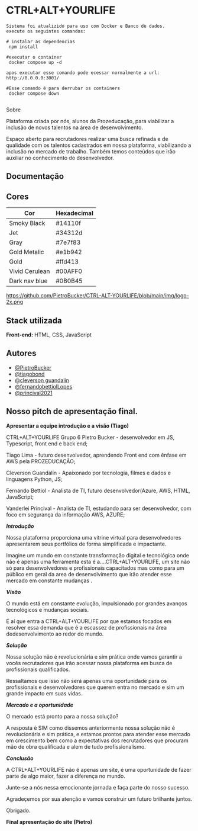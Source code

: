 
# CTRL+ALT+YOURLIFE

```
Sistema foi atualizido para uso com Docker e Banco de dados.
execute os seguintes comandos:

# instalar as dependencias
 npm install

#executar o container 
 docker compose up -d

apos executar esse comando pode ecessar normalmente a url:
http://0.0.0.0:3001/

#Esse comando é para derrubar os containers
 docker compose down


```
Sobre

Plataforma criada por nós, alunos da Prozeducação, para viabilizar a inclusão de novos talentos na área de desenvolvimento.

Espaço aberto para recrutadores realizar uma busca refinada e de qualidade com os talentos cadastrados em nossa plataforma, viabilizando a inclusão no mercado de trabalho. Também temos conteúdos que irão auxiliar no conhecimento do desenvolvedor.

## Documentação

## Cores

| Cor               | Hexadecimal  |
| ----------------- | ------------ |
| Smoky Black       |    #14110f   |
| Jet               |    #34312d   |
| Gray              |    #7e7f83   |
| Gold Metalic      |    #e1b942   |
| Gold              |    #ffd413   |
| Vivid Cerulean    |    #00AFF0   |
| Dark nav blue     |    #0B0B45   |

https://github.com/PietroBucker/CTRL-ALT-YOURLIFE/blob/main/img/logo-2x.png


## Stack utilizada

**Front-end:** HTML, CSS, JavaScript


## Autores

- [@PietroBucker](https://github.com/PietroBucker)
- [@tiagobond](https://github.com/tiagobond)
- [@cleverson guandalin](https://github.com/CleverGnd)
- [@fernandobettiolLopes](https://github.com/FernandoBettiolLopes)
- [@princival2021](https://github.com/Princival2021)

## Nosso pitch de apresentação final.

**Apresentar a equipe introdução e a visão (Tiago)** 

CTRL+ALT+YOURLIFE Grupo 6
Pietro Bucker - desenvolvedor em JS, Typescript, front end e back end;
 
Tiago Lima - futuro desenvolvedor, aprendendo Front end com ênfase em AWS pela PROZEDUCAÇÂO;
 
Cleverson Guandalin - Apaixonado por tecnologia, filmes e dados e linguagens Python, JS;
 
Fernando Bettiol - Analista de TI, futuro desenvolvedor(Azure, AWS, HTML, JavaScript;
 
Vanderlei Princival - Analista de TI, estudando para ser desenvolvedor, com foco em segurança da informação AWS, AZURE;

***Introdução***

Nossa plataforma proporciona uma vitrine virtual para desenvolvedores apresentarem seus portfólios de forma simplificada e impactante.

Imagine um mundo em constante transformação digital e tecnológica onde não é apenas uma ferramenta esta é a....CTRL+ALT+YOURLIFE, um site não só para desenvolvedores e profissionais capacitados mas como para um público em geral da area de desenvolvimento que irão atender esse mercado em constante mudanças .
 
***Visão***

O mundo está em constante evolução, impulsionado por grandes avanços tecnológicos e mudanças sociais. 

É aí que entra a CTRL+ALT+YOURLIFE por que estamos focados em resolver essa demanda que é a escassez de profissionais na área dedesenvolvimento ao redor do mundo.	

***Solução***

Nossa solução não é revolucionária e sim prática onde vamos garantir a vocês recrutadores que irão acessar nossa plataforma em busca de profissionais qualificados. 

Ressaltamos que isso não será apenas uma oportunidade para os profissionais e desenvolvedores que querem entra no mercado e sim um grande impacto em suas vidas.

***Mercado e a oportunidade***

O mercado está pronto para a nossa solução?

A resposta é SIM como dissemos anteriormente nossa solução não é revolucionária e sim prática, e estamos prontos para atender esse mercado em crescimento bem como a expectativas dos recrutadores que procuram mão de obra qualificada e alem de tudo profissionalismo.	

***Conclusão***

A CTRL+ALT+YOURLIFE não é apenas um site, é uma oportunidade de fazer parte de algo maior, fazer a diferença no mundo. 

Junte-se a nós nessa emocionante jornada e faça parte do nosso sucesso. 

Agradeçemos por sua atenção e vamos construir um futuro brilhante juntos.  

Obrigado.


**Final apresentação do site (Pietro)**
